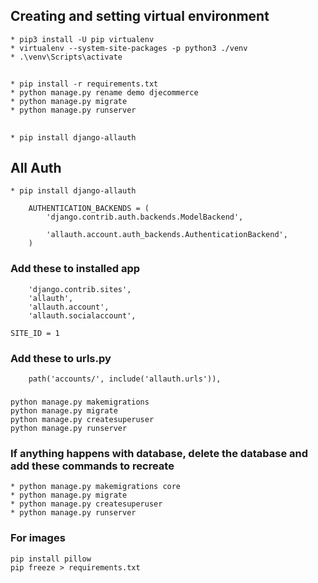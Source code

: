 ## Creating and setting virtual environment

```
* pip3 install -U pip virtualenv
* virtualenv --system-site-packages -p python3 ./venv
* .\venv\Scripts\activate
```
## 

```
* pip install -r requirements.txt
* python manage.py rename demo djecommerce
* python manage.py migrate
* python manage.py runserver
```

##

```
* pip install django-allauth
```
## All Auth

```
* pip install django-allauth
```

```
    AUTHENTICATION_BACKENDS = (
        'django.contrib.auth.backends.ModelBackend',
        
        'allauth.account.auth_backends.AuthenticationBackend',
    )
```
### Add these to installed app
```
    'django.contrib.sites',
    'allauth',
    'allauth.account',
    'allauth.socialaccount',
```
```
SITE_ID = 1
```

### Add these to urls.py
```
    path('accounts/', include('allauth.urls')),
```

###
```
python manage.py makemigrations
python manage.py migrate
python manage.py createsuperuser
python manage.py runserver
```

### If anything happens with database, delete the database and add these commands to recreate

```
* python manage.py makemigrations core
* python manage.py migrate
* python manage.py createsuperuser
* python manage.py runserver
```
### For images
```
pip install pillow
pip freeze > requirements.txt
```
